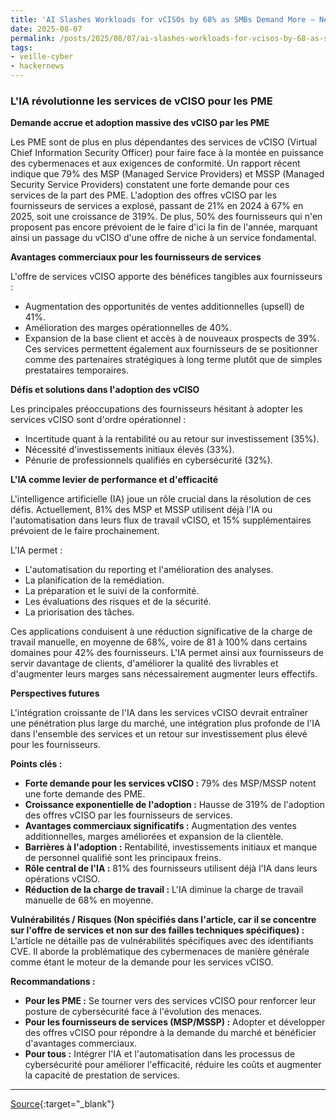 ```yaml
---
title: 'AI Slashes Workloads for vCISOs by 68% as SMBs Demand More – New Report Reveals'
date: 2025-08-07
permalink: /posts/2025/08/07/ai-slashes-workloads-for-vcisos-by-68-as-smbs-demand-more-new-report-reveals/
tags:
- veille-cyber
- hackernews
---
```

### L'IA révolutionne les services de vCISO pour les PME

**Demande accrue et adoption massive des vCISO par les PME**

Les PME sont de plus en plus dépendantes des services de vCISO (Virtual Chief Information Security Officer) pour faire face à la montée en puissance des cybermenaces et aux exigences de conformité. Un rapport récent indique que 79% des MSP (Managed Service Providers) et MSSP (Managed Security Service Providers) constatent une forte demande pour ces services de la part des PME. L'adoption des offres vCISO par les fournisseurs de services a explosé, passant de 21% en 2024 à 67% en 2025, soit une croissance de 319%. De plus, 50% des fournisseurs qui n'en proposent pas encore prévoient de le faire d'ici la fin de l'année, marquant ainsi un passage du vCISO d'une offre de niche à un service fondamental.

**Avantages commerciaux pour les fournisseurs de services**

L'offre de services vCISO apporte des bénéfices tangibles aux fournisseurs :
*   Augmentation des opportunités de ventes additionnelles (upsell) de 41%.
*   Amélioration des marges opérationnelles de 40%.
*   Expansion de la base client et accès à de nouveaux prospects de 39%.
Ces services permettent également aux fournisseurs de se positionner comme des partenaires stratégiques à long terme plutôt que de simples prestataires temporaires.

**Défis et solutions dans l'adoption des vCISO**

Les principales préoccupations des fournisseurs hésitant à adopter les services vCISO sont d'ordre opérationnel :
*   Incertitude quant à la rentabilité ou au retour sur investissement (35%).
*   Nécessité d'investissements initiaux élevés (33%).
*   Pénurie de professionnels qualifiés en cybersécurité (32%).

**L'IA comme levier de performance et d'efficacité**

L'intelligence artificielle (IA) joue un rôle crucial dans la résolution de ces défis. Actuellement, 81% des MSP et MSSP utilisent déjà l'IA ou l'automatisation dans leurs flux de travail vCISO, et 15% supplémentaires prévoient de le faire prochainement.

L'IA permet :
*   L'automatisation du reporting et l'amélioration des analyses.
*   La planification de la remédiation.
*   La préparation et le suivi de la conformité.
*   Les évaluations des risques et de la sécurité.
*   La priorisation des tâches.

Ces applications conduisent à une réduction significative de la charge de travail manuelle, en moyenne de 68%, voire de 81 à 100% dans certains domaines pour 42% des fournisseurs. L'IA permet ainsi aux fournisseurs de servir davantage de clients, d'améliorer la qualité des livrables et d'augmenter leurs marges sans nécessairement augmenter leurs effectifs.

**Perspectives futures**

L'intégration croissante de l'IA dans les services vCISO devrait entraîner une pénétration plus large du marché, une intégration plus profonde de l'IA dans l'ensemble des services et un retour sur investissement plus élevé pour les fournisseurs.

**Points clés :**

*   **Forte demande pour les services vCISO :** 79% des MSP/MSSP notent une forte demande des PME.
*   **Croissance exponentielle de l'adoption :** Hausse de 319% de l'adoption des offres vCISO par les fournisseurs de services.
*   **Avantages commerciaux significatifs :** Augmentation des ventes additionnelles, marges améliorées et expansion de la clientèle.
*   **Barrières à l'adoption :** Rentabilité, investissements initiaux et manque de personnel qualifié sont les principaux freins.
*   **Rôle central de l'IA :** 81% des fournisseurs utilisent déjà l'IA dans leurs opérations vCISO.
*   **Réduction de la charge de travail :** L'IA diminue la charge de travail manuelle de 68% en moyenne.

**Vulnérabilités / Risques (Non spécifiés dans l'article, car il se concentre sur l'offre de services et non sur des failles techniques spécifiques) :**
L'article ne détaille pas de vulnérabilités spécifiques avec des identifiants CVE. Il aborde la problématique des cybermenaces de manière générale comme étant le moteur de la demande pour les services vCISO.

**Recommandations :**

*   **Pour les PME :** Se tourner vers des services vCISO pour renforcer leur posture de cybersécurité face à l'évolution des menaces.
*   **Pour les fournisseurs de services (MSP/MSSP) :** Adopter et développer des offres vCISO pour répondre à la demande du marché et bénéficier d'avantages commerciaux.
*   **Pour tous :** Intégrer l'IA et l'automatisation dans les processus de cybersécurité pour améliorer l'efficacité, réduire les coûts et augmenter la capacité de prestation de services.

---
[Source](https://thehackernews.com/2025/08/ai-slashes-workloads-for-vcisos-by-68.html){:target="_blank"}
